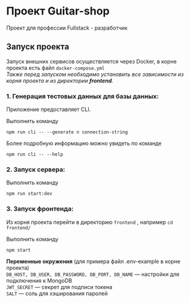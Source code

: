 # Проект Guitar-shop

Проект для профессии Fullstack - разработчик


## Запуск проекта
Запуск внешних сервисов осуществляется через Docker, в корне проекта есть файл `docker-compose.yml`  
_Также перед запуском необходимо установить все зависимости из корня проекта и из директории **frontend**._

### 1. Генерация тестовых данных для базы данных:
Приложение предоставляет CLI.

Выполнить команду 
```
npm run cli -- --generate n connection-string
```

Более подробную информацию можно увидеть по команде 
```
npm run cli -- --help
```

### 2. Запуск сервера:

Выполнить команду 
```
npm run start:dev
```

### 3. Запуск фронтенда:

Из корня проекта перейти в директорию `frontend` , например `cd frontend/`

Выполнить команду 
```
npm start
```

**Переменные окружения** (для примера файл .env-example в корне проекта)   
`DB_HOST, DB_USER, DB_PASSWORD, DB_PORT, DB_NAME` — настройки для подключения к MongoDB  
`JWT_SECRET` — секрет для подписи токена  
`SALT` — соль для хэширования паролей  